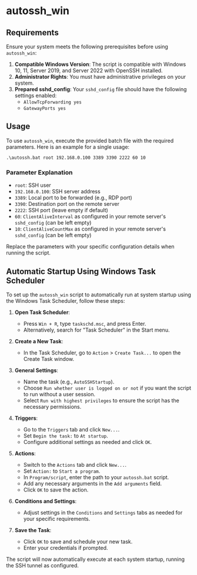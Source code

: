 # autossh_win

## Requirements
Ensure your system meets the following prerequisites before using `autossh_win`:
1. **Compatible Windows Version**: The script is compatible with Windows 10, 11, Server 2019, and Server 2022 with OpenSSH installed.
2. **Administrator Rights**: You must have administrative privileges on your system.
3. **Prepared sshd_config**: Your `sshd_config` file should have the following settings enabled:
    - `AllowTcpForwarding yes`
    - `GatewayPorts yes`

## Usage
To use `autossh_win`, execute the provided batch file with the required parameters. Here is an example for a single usage:

`.\autossh.bat root 192.168.0.100 3389 3390 2222 60 10`

### Parameter Explanation
- `root`: SSH user
- `192.168.0.100`: SSH server address
- `3389`: Local port to be forwarded (e.g., RDP port)
- `3390`: Destination port on the remote server
- `2222`: SSH port (leave empty if default)
- `60`: `ClientAliveInterval` as configured in your remote server's `sshd_config` (can be left empty)
- `10`: `ClientAliveCountMax` as configured in your remote server's `sshd_config` (can be left empty)

Replace the parameters with your specific configuration details when running the script.


## Automatic Startup Using Windows Task Scheduler

To set up the `autossh_win` script to automatically run at system startup using the Windows Task Scheduler, follow these steps:

1. **Open Task Scheduler**:
   - Press `Win + R`, type `taskschd.msc`, and press Enter.
   - Alternatively, search for "Task Scheduler" in the Start menu.

2. **Create a New Task**:
   - In the Task Scheduler, go to `Action` > `Create Task...` to open the Create Task window.

3. **General Settings**:
   - Name the task (e.g., `AutoSSHStartup`).
   - Choose `Run whether user is logged on or not` if you want the script to run without a user session.
   - Select `Run with highest privileges` to ensure the script has the necessary permissions.

4. **Triggers**:
   - Go to the `Triggers` tab and click `New...`.
   - Set `Begin the task:` to `At startup`.
   - Configure additional settings as needed and click `OK`.

5. **Actions**:
   - Switch to the `Actions` tab and click `New...`.
   - Set `Action:` to `Start a program`.
   - In `Program/script`, enter the path to your `autossh.bat` script.
   - Add any necessary arguments in the `Add arguments` field.
   - Click `OK` to save the action.

6. **Conditions and Settings**:
   - Adjust settings in the `Conditions` and `Settings` tabs as needed for your specific requirements.

7. **Save the Task**:
   - Click `OK` to save and schedule your new task.
   - Enter your credentials if prompted.

The script will now automatically execute at each system startup, running the SSH tunnel as configured.
